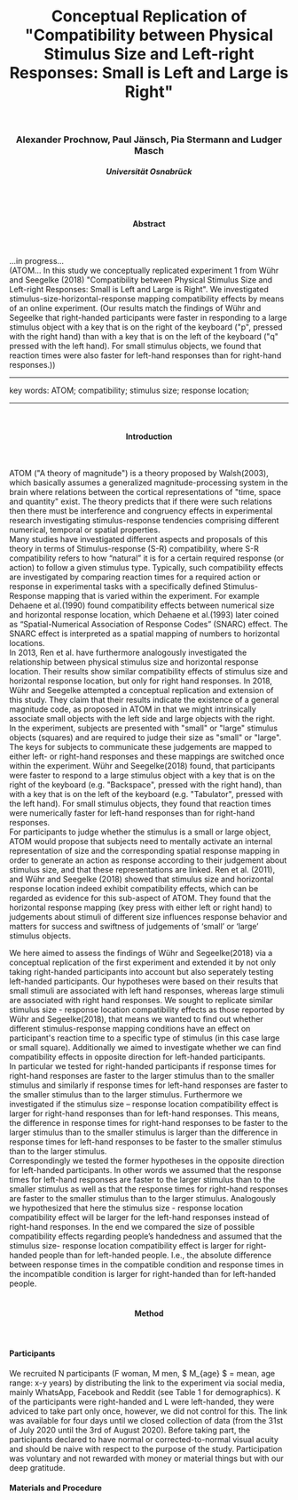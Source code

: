 <center> <h1>Conceptual Replication of "Compatibility between Physical Stimulus Size and Left-right Responses: Small is Left and Large is Right"</h1> </center>
<br>
<center> <h3>Alexander Prochnow, Paul Jänsch, Pia Stermann and Ludger Masch</h3> </center>
<center> <h5>Universität Osnabrück</h5> </center>
<br>
<br>

<center> <h4>Abstract</h4> </center>
&nbsp;

...in progress...
<br>
(ATOM...
In this study we conceptually replicated experiment 1 from Wühr and Seegelke (2018) "Compatibility between Physical Stimulus Size and Left-right Responses: Small is Left and Large is Right". We investigated stimulus-size-horizontal-response mapping compatibility effects by means of an online experiment. (Our results match the findings of Wühr and Segeelke that right-handed participants were faster in responding to a large stimulus object with a key that is on the right of the keyboard ("p", pressed with the right hand) than with a key that is on the left of the keyboard ("q" pressed with the left hand). For small stimulus objects, we found that reaction times were also faster for left-hand responses than for right-hand responses.))

---

key words: ATOM; compatibility; stimulus size; response location; 

---
&nbsp;


<center> <h4>Introduction</h4> </center>
&nbsp;

ATOM ("A theory of magnitude") is a theory proposed by Walsh(2003), which basically assumes a generalized magnitude-processing system in the brain where relations between the cortical representations of "time, space and quantity" exist. The theory predicts that if there were such relations then there must be interference and congruency effects in experimental research investigating stimulus-response tendencies comprising different numerical, temporal or spatial properties. 
<br>
Many studies have investigated different aspects and proposals of this theory in terms of Stimulus-response (S-R) compatibility, where S-R compatibility refers to how “natural” it is for a certain required response (or action) to follow a given stimulus type. Typically, such compatibility effects are investigated by comparing reaction times for a required action or response in experimental tasks with a specifically defined Stimulus-Response mapping that is varied within the experiment. For example Dehaene et al.(1990) found compatibility effects between numerical size and horizontal response location, which Dehaene et al.(1993) later coined as “Spatial-Numerical Association of Response Codes” (SNARC) effect. The SNARC effect is interpreted as a spatial mapping of numbers to horizontal locations.
<br>
In 2013, Ren et al. have furthermore analogously investigated the relationship between physical stimulus size and horizontal response location. Their results show similar compatibility effects of stimulus size and horizontal response location, but only for right hand responses. In 2018, Wühr and Seegelke attempted a conceptual replication and extension of this study. They claim that their results indicate the existence of a general magnitude code, as proposed in ATOM in that we might intrinsically associate small objects with the left side and large objects with the right. 
<br>
In the experiment, subjects are presented with "small" or "large" stimulus objects (squares) and are required to judge their size as "small" or "large". The keys for subjects to communicate these judgements are mapped to either left- or right-hand responses and these mappings are switched once within the experiment. Wühr and Seegelke(2018) found, that participants were faster to respond to a large stimulus object with a key that is on the right of the keyboard (e.g. "Backspace", pressed with the right hand), than with a key that is on the left of the keyboard (e.g. "Tabulator", pressed with the left hand). For small stimulus objects, they found that reaction times were numerically faster for left-hand responses than for right-hand responses.
<br>
For participants to judge whether the stimulus is a small or large object, ATOM would propose that subjects need to mentally activate an internal representation of size and the corresponding spatial response mapping in order to generate an action as response according to their judgement about stimulus size, and that these representations are linked. Ren et al. (2011), and Wühr and Seegelke (2018) showed that stimulus size and horizontal response location indeed exhibit compatibility effects, which can be regarded as evidence for this sub-aspect of ATOM. They found that the horizontal response mapping (key press with either left or right hand) to judgements about stimuli of different size influences response behavior and matters for success and swiftness of judgements of ‘small’ or ‘large’ stimulus objects.
&nbsp;

We here aimed to assess the findings of Wühr and Segeelke(2018) via a conceptual replication of the first experiment and extended it by not only taking right-handed participants into account but also seperately testing left-handed participants. Our hypotheses were based on their results that small stimuli are associated with left hand responses, whereas large stimuli are associated with right hand responses. We sought to replicate similar stimulus size - response location compatibility effects as those reported by Wühr and Segeelke(2018), that means we wanted to find out whether different stimulus-response mapping conditions have an effect on participant's reaction time to a specific type of stimulus (in this case large or small square). Additionally we aimed to investigate whether we can find compatibility effects in opposite direction for left-handed participants. 
<br>
In particular we tested for right-handed participants if response times for right-hand responses are faster to the larger stimulus than to the smaller stimulus and similarly if response times for left-hand responses are faster to the smaller stimulus than to the larger stimulus. Furthermore we investigated if the stimulus size – response location compatibility effect is larger for right-hand responses than for left-hand responses. This means, the difference in response times for right-hand responses to be faster to the larger stimulus than to the smaller stimulus is larger than the difference in response times for left-hand responses to be faster to the smaller stimulus than to the larger stimulus.
<br>
Correspondingly we tested the former hypotheses in the opposite direction for left-handed participants. In other words we assumed that the response times for left-hand responses are faster to the larger stimulus than to the smaller stimulus as well as that the response times for right-hand responses are faster to the smaller stimulus than to the larger stimulus. Analogously we hypothesized that here the stimulus size - response location compatibility effect will be larger for the left-hand responses instead of right-hand responses. In the end we compared the size of possible compatibility effects regarding people’s handedness and assumed that the stimulus size- response location compatibility effect is larger for right-handed people than for left-handed people. I.e., the absolute difference between response times in the compatible condition and response times in the incompatible condition is larger for right-handed than for left-handed people.
<br>
&nbsp;

<center> <h4>Method</h4> </center>
&nbsp;

<h4>Participants</h4>
We recruited N participants (F woman, M men, $ M_{age} $ = mean, age range: x-y years) by distributing the link to the experiment via social media, mainly WhatsApp, Facebook and Reddit (see Table 1 for demographics). K of the participants were right-handed and L were left-handed, they were adviced to take part only once, however, we did not control for this. The link was available for four days until we closed collection of data (from the 31st of July 2020 until the 3rd of August 2020). Before taking part, the participants declared to have normal or corrected-to-normal visual acuity and should be naive with respect to the purpose of the study. Participation was voluntary and not rewarded with money or material things but with our deep gratitude. 
&nbsp;

<h4>Materials and Procedure</h4>

